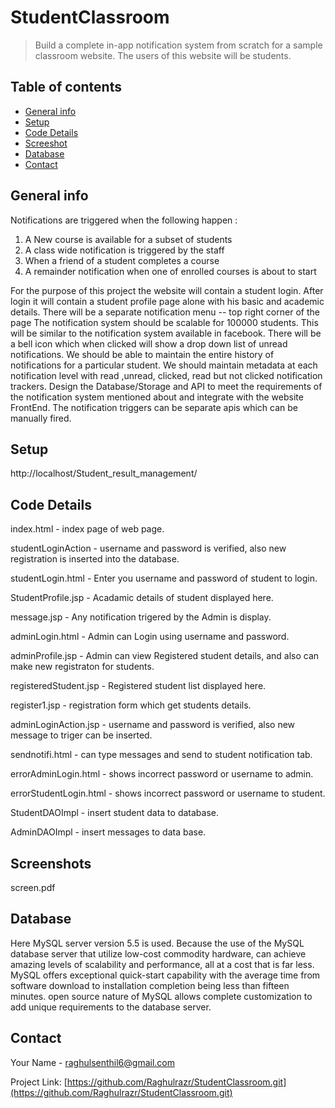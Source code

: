 # StudentClassroom
> Build a complete in-app notification system from scratch for a sample classroom website.
The users of this website will be students.

## Table of contents
* [General info](#general-info)
* [Setup](#setup)
* [Code Details](#code-details)
* [Screeshot](#screenshot)
* [Database](#database)
* [Contact](#contact)

## General info
Notifications are triggered when the following happen :
1) A New course is available for a subset of students
2) A class wide notification is triggered by the staff
3) When a friend of a student completes a course
4) A remainder notification when one of enrolled courses is about to start

For the purpose of this project the website will contain a student login.
After login it will contain a student profile page alone with his basic and academic details.
There will be a separate notification menu -- top right corner of the page
The notification system should be scalable for 100000 students.
This will be similar to the notification system available in facebook.
There will be a bell icon which when clicked will show a drop down list of unread notifications.
We should be able to maintain the entire history of notifications for a particular student.
We should maintain metadata at each notification level with read ,unread, clicked, read but not
clicked notification trackers.
Design the Database/Storage and API to meet the requirements of the notification system
mentioned about and integrate with the website FrontEnd.
The notification triggers can be separate apis which can be manually fired.


## Setup
http://localhost/Student_result_management/

## Code Details
index.html - index page of web page.

studentLoginAction - username and password is verified, also new registration is inserted into the database.

studentLogin.html - Enter you username and password of student to login.

StudentProfile.jsp - Acadamic details of student displayed here.

message.jsp - Any notification trigered by the Admin is display.

adminLogin.html - Admin can Login using username and password.

adminProfile.jsp - Admin can view Registered student details, and also can make new registraton for students.

registeredStudent.jsp - Registered student list displayed here.

register1.jsp - registration form which get students details.

adminLoginAction.jsp - username and password is verified, also new message to triger can be inserted.

sendnotifi.html - can type messages and send to student notification tab. 

errorAdminLogin.html - shows incorrect password or username to admin.

errorStudentLogin.html - shows incorrect password or username to student.

StudentDAOImpl - insert student data to database.

AdminDAOImpl - insert messages to data base.

## Screenshots
screen.pdf

## Database

Here MySQL server version 5.5 is used. Because the use of the MySQL database server that utilize low-cost commodity hardware, can achieve amazing levels of scalability and performance, all at a cost that is far less. MySQL offers exceptional quick-start capability with the average time from software download to installation completion being less than fifteen minutes. open source nature of MySQL allows complete customization to add unique requirements to the database server.

## Contact
Your Name - raghulsenthil6@gmail.com

Project Link: [https://github.com/Raghulrazr/StudentClassroom.git](https://github.com/Raghulrazr/StudentClassroom.git)
